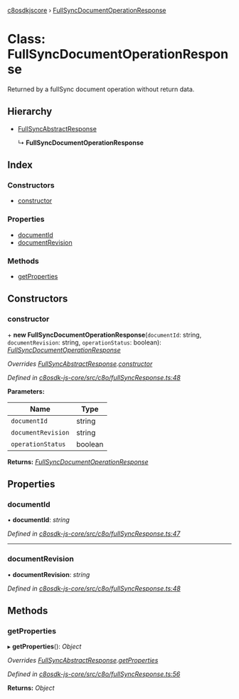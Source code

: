 [c8osdkjscore](../README.md) › [FullSyncDocumentOperationResponse](fullsyncdocumentoperationresponse.md)

# Class: FullSyncDocumentOperationResponse

Returned by a fullSync document operation without return data.

## Hierarchy

* [FullSyncAbstractResponse](fullsyncabstractresponse.md)

  ↳ **FullSyncDocumentOperationResponse**

## Index

### Constructors

* [constructor](fullsyncdocumentoperationresponse.md#constructor)

### Properties

* [documentId](fullsyncdocumentoperationresponse.md#documentid)
* [documentRevision](fullsyncdocumentoperationresponse.md#documentrevision)

### Methods

* [getProperties](fullsyncdocumentoperationresponse.md#getproperties)

## Constructors

###  constructor

\+ **new FullSyncDocumentOperationResponse**(`documentId`: string, `documentRevision`: string, `operationStatus`: boolean): *[FullSyncDocumentOperationResponse](fullsyncdocumentoperationresponse.md)*

*Overrides [FullSyncAbstractResponse](fullsyncabstractresponse.md).[constructor](fullsyncabstractresponse.md#constructor)*

*Defined in [c8osdk-js-core/src/c8o/fullSyncResponse.ts:48](https://github.com/convertigo/c8osdk-angular/blob/2ff29f3/src/c8o/fullSyncResponse.ts#L48)*

**Parameters:**

Name | Type |
------ | ------ |
`documentId` | string |
`documentRevision` | string |
`operationStatus` | boolean |

**Returns:** *[FullSyncDocumentOperationResponse](fullsyncdocumentoperationresponse.md)*

## Properties

###  documentId

• **documentId**: *string*

*Defined in [c8osdk-js-core/src/c8o/fullSyncResponse.ts:47](https://github.com/convertigo/c8osdk-angular/blob/2ff29f3/src/c8o/fullSyncResponse.ts#L47)*

___

###  documentRevision

• **documentRevision**: *string*

*Defined in [c8osdk-js-core/src/c8o/fullSyncResponse.ts:48](https://github.com/convertigo/c8osdk-angular/blob/2ff29f3/src/c8o/fullSyncResponse.ts#L48)*

## Methods

###  getProperties

▸ **getProperties**(): *Object*

*Overrides [FullSyncAbstractResponse](fullsyncabstractresponse.md).[getProperties](fullsyncabstractresponse.md#getproperties)*

*Defined in [c8osdk-js-core/src/c8o/fullSyncResponse.ts:56](https://github.com/convertigo/c8osdk-angular/blob/2ff29f3/src/c8o/fullSyncResponse.ts#L56)*

**Returns:** *Object*

